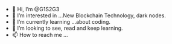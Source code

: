 - 👋 Hi, I’m @G1S2G3
- 👀 I’m interested in ...New Blockchain Technology, dark nodes.
- 🌱 I’m currently learning ...about coding. 
- 💞️ I’m looking to see, read and keep learning.
- 📫 How to reach me ...

<!---
G1S2G3/G1S2G3 is a ✨ special ✨ repository because its `README.md` (this file) appears on your GitHub profile.
You can click the Preview link to take a look at your changes.
--->
